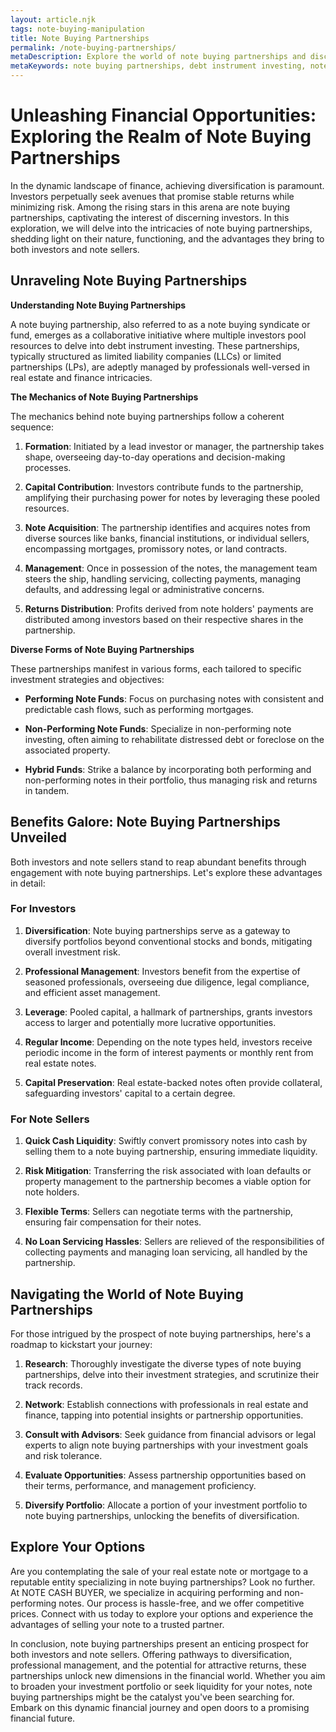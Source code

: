 ```yaml
---
layout: article.njk
tags: note-buying-manipulation
title: Note Buying Partnerships
permalink: /note-buying-partnerships/
metaDescription: Explore the world of note buying partnerships and discover how they can unlock opportunities in the financial world.
metaKeywords: note buying partnerships, debt instrument investing, note buying funds, non-performing note investing, performing note investing, note buying syndication
---
```


# Unleashing Financial Opportunities: Exploring the Realm of Note Buying Partnerships

In the dynamic landscape of finance, achieving diversification is paramount. Investors perpetually seek avenues that promise stable returns while minimizing risk. Among the rising stars in this arena are note buying partnerships, captivating the interest of discerning investors. In this exploration, we will delve into the intricacies of note buying partnerships, shedding light on their nature, functioning, and the advantages they bring to both investors and note sellers.

## Unraveling Note Buying Partnerships

**Understanding Note Buying Partnerships**

A note buying partnership, also referred to as a note buying syndicate or fund, emerges as a collaborative initiative where multiple investors pool resources to delve into debt instrument investing. These partnerships, typically structured as limited liability companies (LLCs) or limited partnerships (LPs), are adeptly managed by professionals well-versed in real estate and finance intricacies.

**The Mechanics of Note Buying Partnerships**

The mechanics behind note buying partnerships follow a coherent sequence:

1. **Formation**: Initiated by a lead investor or manager, the partnership takes shape, overseeing day-to-day operations and decision-making processes.

2. **Capital Contribution**: Investors contribute funds to the partnership, amplifying their purchasing power for notes by leveraging these pooled resources.

3. **Note Acquisition**: The partnership identifies and acquires notes from diverse sources like banks, financial institutions, or individual sellers, encompassing mortgages, promissory notes, or land contracts.

4. **Management**: Once in possession of the notes, the management team steers the ship, handling servicing, collecting payments, managing defaults, and addressing legal or administrative concerns.

5. **Returns Distribution**: Profits derived from note holders' payments are distributed among investors based on their respective shares in the partnership.

**Diverse Forms of Note Buying Partnerships**

These partnerships manifest in various forms, each tailored to specific investment strategies and objectives:

- **Performing Note Funds**: Focus on purchasing notes with consistent and predictable cash flows, such as performing mortgages.

- **Non-Performing Note Funds**: Specialize in non-performing note investing, often aiming to rehabilitate distressed debt or foreclose on the associated property.

- **Hybrid Funds**: Strike a balance by incorporating both performing and non-performing notes in their portfolio, thus managing risk and returns in tandem.

## Benefits Galore: Note Buying Partnerships Unveiled

Both investors and note sellers stand to reap abundant benefits through engagement with note buying partnerships. Let's explore these advantages in detail:

### **For Investors**

1. **Diversification**: Note buying partnerships serve as a gateway to diversify portfolios beyond conventional stocks and bonds, mitigating overall investment risk.

2. **Professional Management**: Investors benefit from the expertise of seasoned professionals, overseeing due diligence, legal compliance, and efficient asset management.

3. **Leverage**: Pooled capital, a hallmark of partnerships, grants investors access to larger and potentially more lucrative opportunities.

4. **Regular Income**: Depending on the note types held, investors receive periodic income in the form of interest payments or monthly rent from real estate notes.

5. **Capital Preservation**: Real estate-backed notes often provide collateral, safeguarding investors' capital to a certain degree.

### **For Note Sellers**

1. **Quick Cash Liquidity**: Swiftly convert promissory notes into cash by selling them to a note buying partnership, ensuring immediate liquidity.

2. **Risk Mitigation**: Transferring the risk associated with loan defaults or property management to the partnership becomes a viable option for note holders.

3. **Flexible Terms**: Sellers can negotiate terms with the partnership, ensuring fair compensation for their notes.

4. **No Loan Servicing Hassles**: Sellers are relieved of the responsibilities of collecting payments and managing loan servicing, all handled by the partnership.

## Navigating the World of Note Buying Partnerships

For those intrigued by the prospect of note buying partnerships, here's a roadmap to kickstart your journey:

1. **Research**: Thoroughly investigate the diverse types of note buying partnerships, delve into their investment strategies, and scrutinize their track records.

2. **Network**: Establish connections with professionals in real estate and finance, tapping into potential insights or partnership opportunities.

3. **Consult with Advisors**: Seek guidance from financial advisors or legal experts to align note buying partnerships with your investment goals and risk tolerance.

4. **Evaluate Opportunities**: Assess partnership opportunities based on their terms, performance, and management proficiency.

5. **Diversify Portfolio**: Allocate a portion of your investment portfolio to note buying partnerships, unlocking the benefits of diversification.

## Explore Your Options

Are you contemplating the sale of your real estate note or mortgage to a reputable entity specializing in note buying partnerships? Look no further. At NOTE CASH BUYER, we specialize in acquiring performing and non-performing notes. Our process is hassle-free, and we offer competitive prices. Connect with us today to explore your options and experience the advantages of selling your note to a trusted partner.

In conclusion, note buying partnerships present an enticing prospect for both investors and note sellers. Offering pathways to diversification, professional management, and the potential for attractive returns, these partnerships unlock new dimensions in the financial world. Whether you aim to broaden your investment portfolio or seek liquidity for your notes, note buying partnerships might be the catalyst you've been searching for. Embark on this dynamic financial journey and open doors to a promising financial future.